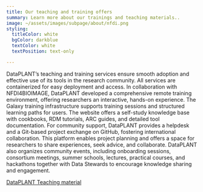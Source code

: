 ```yaml
---
title: Our teaching and training offers
summary: Learn more about our trainings and teaching materials..
image: ~/assets/images/subpage/about/nfdi.png
styling:
  titleColor: white
  bgColor: darkblue
  textColor: white
  textPosition: text-only

---
```


DataPLANT’s teaching and training services ensure smooth adoption and effective use of its tools in the research community. 
All services are containerized for easy deployment and access. 
In collaboration with NFDI4BIOIMAGE, DataPLANT developed a comprehensive remote training environment, offering researchers an interactive, hands-on experience. 
The Galaxy training infrastructure supports training sessions and structured learning paths for users. 
The website offers a self-study knowledge base with cookbooks, RDM tutorials, ARC guides, and detailed tool documentation. 
For community support, DataPLANT provides a helpdesk and a Git-based project exchange on GitHub, fostering international collaboration. 
This platform enables project planning and offers a space for researchers to share experiences, seek advice, and collaborate. 
DataPLANT also organizes community events, including onboarding sessions, consortium meetings, summer schools, lectures, practical courses, and hackathons together with Data Stewards to encourage knowledge sharing and engagement. 

<a class="btn btn-lg bg-white text-darkblue border-darkblue" href="https://nfdi4plants.org/nfdi4plants.knowledgebase/docs/teaching-materials/index.html">DataPLANT Teaching material</a>
